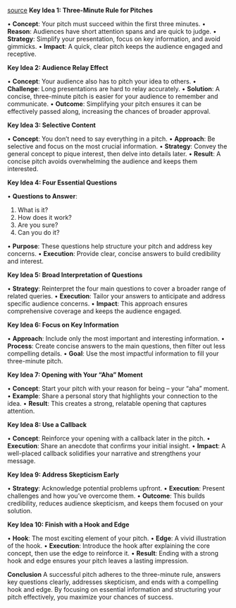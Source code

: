 [source](https://www.blinkist.com/en/app/books/the-3-minute-rule-en)
**Key Idea 1: Three-Minute Rule for Pitches**

• **Concept**: Your pitch must succeed within the first three minutes.
• **Reason**: Audiences have short attention spans and are quick to judge.
• **Strategy**: Simplify your presentation, focus on key information, and avoid gimmicks.
• **Impact**: A quick, clear pitch keeps the audience engaged and receptive.

**Key Idea 2: Audience Relay Effect**

• **Concept**: Your audience also has to pitch your idea to others.
• **Challenge**: Long presentations are hard to relay accurately.
• **Solution**: A concise, three-minute pitch is easier for your audience to remember and communicate.
• **Outcome**: Simplifying your pitch ensures it can be effectively passed along, increasing the chances of broader approval.

**Key Idea 3: Selective Content**

• **Concept**: You don’t need to say everything in a pitch.
• **Approach**: Be selective and focus on the most crucial information.
• **Strategy**: Convey the general concept to pique interest, then delve into details later.
• **Result**: A concise pitch avoids overwhelming the audience and keeps them interested.

**Key Idea 4: Four Essential Questions**

• **Questions to Answer**:
1. What is it?
2. How does it work?
3. Are you sure?
4. Can you do it?

• **Purpose**: These questions help structure your pitch and address key concerns.
• **Execution**: Provide clear, concise answers to build credibility and interest.

**Key Idea 5: Broad Interpretation of Questions**

• **Strategy**: Reinterpret the four main questions to cover a broader range of related queries.
• **Execution**: Tailor your answers to anticipate and address specific audience concerns.
• **Impact**: This approach ensures comprehensive coverage and keeps the audience engaged.

**Key Idea 6: Focus on Key Information**

• **Approach**: Include only the most important and interesting information.
• **Process**: Create concise answers to the main questions, then filter out less compelling details.
• **Goal**: Use the most impactful information to fill your three-minute pitch.

**Key Idea 7: Opening with Your “Aha” Moment**

• **Concept**: Start your pitch with your reason for being – your “aha” moment.
• **Example**: Share a personal story that highlights your connection to the idea.
• **Result**: This creates a strong, relatable opening that captures attention.

  

**Key Idea 8: Use a Callback**

• **Concept**: Reinforce your opening with a callback later in the pitch.
• **Execution**: Share an anecdote that confirms your initial insight.
• **Impact**: A well-placed callback solidifies your narrative and strengthens your message.

**Key Idea 9: Address Skepticism Early**

• **Strategy**: Acknowledge potential problems upfront.
• **Execution**: Present challenges and how you’ve overcome them.
• **Outcome**: This builds credibility, reduces audience skepticism, and keeps them focused on your solution.

  

**Key Idea 10: Finish with a Hook and Edge**

• **Hook**: The most exciting element of your pitch.
• **Edge**: A vivid illustration of the hook.
• **Execution**: Introduce the hook after explaining the core concept, then use the edge to reinforce it.
• **Result**: Ending with a strong hook and edge ensures your pitch leaves a lasting impression.

**Conclusion**
A successful pitch adheres to the three-minute rule, answers key questions clearly, addresses skepticism, and ends with a compelling hook and edge. By focusing on essential information and structuring your pitch effectively, you maximize your chances of success.
